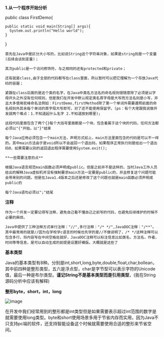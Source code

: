 **1.从一个程序开始分析**

  public class FirstDemo{
  
    public static void main(String[] args){
      System.out.println("Hello world");
    }
    
  }

    首先在Java中是区分大小写的，比如说String这个字符串对象，如果是string则是一个变量(后续会谈到变量)；
    
    其次public是一个访问修饰符，与之相同的还有protected和private；
    
    还有就是class,由于全部的代码都写在class里面，所以暂时可以把它理解为一个存放Java代码的容器；
    
    紧跟在class后面的是这个类的名字，在Java中类名方法名的命名规则很随意除了必须是以字母开头之外没有任何规则，但是我们在开发中默认规定类名首字母是大写而方法名则是小写，并且大多使用驼峰命名法例如：FirstDemo,firstMethod除了第一个单词外需要遵照前面的命名规则外其余每个单词的首字母大写即可，对了还不能使用保留字。(ps：有个大佬跟我说做开发就两个难点：1.不知道起什么名字 2.不知道放到哪里);

    这段代码里面包含了两个{}每个大括号里面都是一个块，包含着属于这个块的代码，任何方法都必须以"{"开始，以"}"结束

    每个Java应用必须包含一个main方法，声明方式如上，main方法里面包含的代码是可以不一样的。其中main方法由于是void所以不会返回一个退出码，如果程序正常执行则是给出一个退出码0，如果需要以别的返回退出程序需要使用System.exit();

    **一些需要注意的点**
    
    根据Java语言规范main函数必须声明成public。但是之前并不是这样的，当时Java工作人员给出的解释Java虚拟机并没有强制要求main方法一定要是public的，并且修复这个问题可能会带来别的问题。但是在Java1.4版本之后还是修改了这个问题也就是main函数必须声明成public的

    每个Java语句必须以";"结尾

**注释**

    作为一个开发一定要记得写注释，避免自己看不懂自己之前写的代码，也避免后续维护的时候不必要的麻烦。

    Java中提供了三种注释方式单行注释："//",多行注释："/* */",JavaDOC注释："/**"。其中最常用的就是//因为在学校学c语言的时候也先学的是//不做说明了，/* */这种注释可以包含多行，将内容写在中间空格处就好，JavaDOC注释可以标注信息比如类名，方法名，作者，时间等等信息，是可以自动生成的前提是设置好模版。大概就是这些了

**基本类型**

   Java的基本类型有8种。分别是int,short,long,byte,double,float,char,bollean，其中前四种是整形类型，五六是浮点型，char是字节型可以表示字符的Unicode值，最后一种是布尔类型。**谨记String不是基本类型而是引用类型**，(我在String源码分析中应该有解释)


  **整形byte，short，int，long**

   ![image](https://github.com/apprentice1012/Java/assets/126549223/b3ece07c-cacc-4f15-9555-ed7e411c138b)

   
  在开发中我们经常用到的整形都是int类型但是如果需要表示超过int范围的数字是就需要使用long类型。byte和short使用场景多用于节省内存而实用，因为Java不只支持pc端的软件，还支持智能设备这个时候就需要使用合适的整形来节省空间。
  
